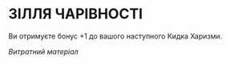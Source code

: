 ﻿# ЗІЛЛЯ ЧАРІВНОСТІ

Ви отримуєте бонус +1 до вашого наступного Кидка Харизми.

*Витратний матеріал*